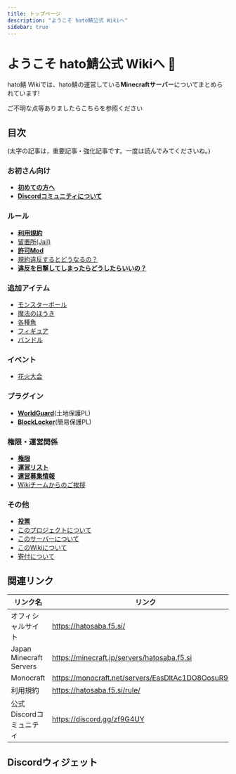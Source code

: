 ```yaml
---
title: トップページ
description: "ようこそ hato鯖公式 Wikiへ"
sidebar: true
---
```

# ようこそ hato鯖公式 Wikiへ :tada:

hato鯖 Wikiでは、hato鯖の運営している**Minecraftサーバー**についてまとめられています!

ご不明な点等ありましたらこちらを参照ください

## 目次
(太字の記事は，重要記事・強化記事です。一度は読んでみてくださいね。)
### お初さん向け
- [**初めての方へ**](pages/beginners-guide)
- [**Discordコミュニティについて**](pages/discord)
### ルール
- [**利用規約**](terms/index)
- [留置所(Jail)](pages/jail)
- [**許可Mod**](pages/allow-mods)
- [規約違反するとどうなるの？](terms/violation)
- [**違反を目撃してしまったらどうしたらいいの？**](terms/violation-look)
### 追加アイテム
- [モンスターボール](item/monsterbowl)
- [魔法のほうき](item/broom)
- [各種魚](item/addfish)
- [フィギュア](item/figure)
- [バンドル](item/bundle)
### イベント
- [花火大会](event/fireworks)
### プラグイン
- [**WorldGuard**](plugin/worldguard)(土地保護PL)
- [**BlockLocker**](plugin/blocklocker)(簡易保護PL)
### 権限・運営関係
- [**権限**](pages/permissions)
- [**運営リスト**](admins/)
- [**運営募集情報**](pages/recruit-info)
- [Wikiチームからのご挨拶](pages/from-wikiteam)
### その他
- [**投票**](pages/vote)
- [このプロジェクトについて](pages/about-project)
- [このサーバーについて](pages/about-server)
- [このWikiについて](pages/about-wiki)
- [寄付について](pages/donate)
## 関連リンク

| リンク名 | リンク |
| ---- | ---- |
| オフィシャルサイト | https://hatosaba.f5.si/ |
| Japan Minecraft Servers | https://minecraft.jp/servers/hatosaba.f5.si
| Monocraft | https://monocraft.net/servers/EasDltAc1DO8OosuR9mA |
| 利用規約 | https://hatosaba.f5.si/rule/
| 公式Discordコミュニティ | https://discord.gg/zf9G4UY 

## Discordウィジェット
<discord-widget url="https://discord.com/api/guilds/415803587332014082/widget.json"/>
